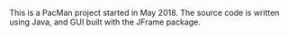 This is a PacMan project started in May 2018. The source code is written using Java, and GUI built with the JFrame package.
